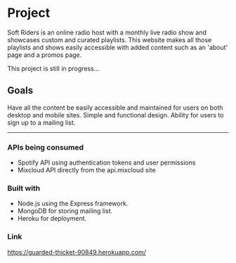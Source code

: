 # Project

Soft Riders is an online radio host with a monthly live radio show and showcases custom and curated playlists. This website makes all those playlists and shows easily accessible with added content such as an 'about' page and a promos page.

This project is still in progress...

## Goals

Have all the content be easily accessible and maintained for users on both desktop and mobile sites. Simple and functional design. Ability for users to sign up to a mailing list.

---

### APIs being consumed

  * Spotify API using authentication tokens and user permissions
  * Mixcloud API directly from the api.mixcloud site

### Built with

  * Node.js using the Express framework.
  * MongoDB for storing mailing list.
  * Heroku for deployment.

### Link

https://guarded-thicket-90849.herokuapp.com/
